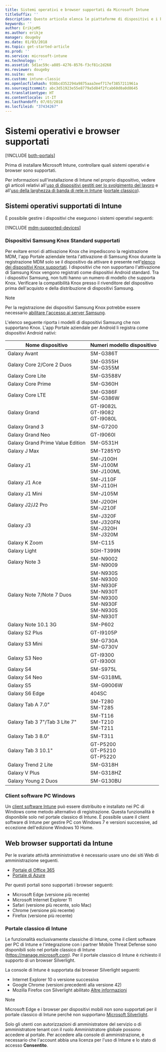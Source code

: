 ```yaml
---
title: Sistemi operativi e browser supportati da Microsoft Intune
titleSuffix: ''
description: Questo articolo elenca le piattaforme di dispositivi e i browser supportati per la gestione dei dispositivi in Intune.
keywords: ''
author: ErikjeMS
ms.author: erikje
manager: dougeby
ms.date: 01/03/2018
ms.topic: get-started-article
ms.prod: ''
ms.service: microsoft-intune
ms.technology: ''
ms.assetid: 5d1ac59c-a885-4276-8576-f3cf81c2d268
ms.reviewer: dougeby
ms.suite: ems
ms.custom: intune-classic
ms.openlocfilehash: 938bcd352294a9875aaa3eef717ef3857211961a
ms.sourcegitcommit: abc3d51923e55e8779a5d84f2fcab60d0a0d8645
ms.translationtype: HT
ms.contentlocale: it-IT
ms.lasthandoff: 07/03/2018
ms.locfileid: "37434267"
---
```

# <a name="supported-operating-systems-and-browsers"></a>Sistemi operativi e browser supportati

[!INCLUDE [both-portals](./includes/note-for-both-portals.md)]

Prima di installare Microsoft Intune, controllare quali sistemi operativi e browser sono supportati.

Per informazioni sull'installazione di Intune nel proprio dispositivo, vedere gli articoli relativi all'[uso di dispositivi gestiti per lo svolgimento del lavoro](/intune-user-help/company-portal-frequently-asked-questions) e all'[uso della larghezza di banda di rete in Intune](network-bandwidth-use.md) ([portale classico](/intune-classic/get-started/network-bandwidth-use)).

## <a name="intune-supported-operating-systems"></a>Sistemi operativi supportati di Intune

È possibile gestire i dispositivi che eseguono i sistemi operativi seguenti:

[!INCLUDE [mdm-supported-devices](./includes/mdm-supported-devices.md)]

### <a name="supported-samsung-knox-standard-devices"></a>Dispositivi Samsung Knox Standard supportati

Per evitare errori di attivazione Knox che impediscono la registrazione MDM, l'app Portale aziendale tenta l'attivazione di Samsung Knox durante la registrazione MDM solo se il dispositivo da attivare è presente nell'[elenco dei dispositivi Knox supportati](https://www.samsungknox.com/knox-supported-devices/knox-workspace). I dispositivi che non supportano l'attivazione di Samsung Knox vengono registrati come dispositivi Android standard. Tra i dispositivi Samsung, non tutti hanno un numero di modello che supporta Knox. Verificare la compatibilità Knox presso il rivenditore del dispositivo prima dell'acquisto e della distribuzione di dispositivi Samsung.

> [!NOTE]
> Per la registrazione dei dispositivi Samsung Knox potrebbe essere necessario [abilitare l'accesso ai server Samsung](https://support.samsungknox.com/hc/articles/115013833108-Our-corporate-devices-are-behind-a-firewall-How-do-I-enable-Knox-Workspace-devices-to-contact-Samsung-servers). 

L'elenco seguente riporta i modelli di dispositivi Samsung che non supportano Knox. L'app Portale aziendale per Android li registra come dispositivi Android nativi:

| **Nome dispositivo** | **Numeri modello dispositivo** |
| --- | --- |
| Galaxy Avant | SM-G386T |
| Galaxy Core 2/Core 2 Duos | SM-G355H<br>SM-G355M |
| Galaxy Core Lite | SM-G3588V |
| Galaxy Core Prime | SM-G360H |
| Galaxy Core LTE | SM-G386F<br>SM-G386W |
| Galaxy Grand | GT-I9082L<br>GT-I9082<br>GT-I9080L |
| Galaxy Grand 3 | SM-G7200 |
| Galaxy Grand Neo | GT-I9060I |
| Galaxy Grand Prime Value Edition | SM-G531H |
| Galaxy J Max | SM-T285YD |
| Galaxy J1 | SM-J100H<br>SM-J100M<br>SM-J100ML |
| Galaxy J1 Ace | SM-J110F<br>SM-J110H |
| Galaxy J1 Mini | SM-J105M |
| Galaxy J2/J2 Pro | SM-J200H<br>SM-J210F |
| Galaxy J3 | SM-J320F<br>SM-J320FN<br>SM-J320H<br>SM-J320M |
| Galaxy K Zoom | SM-C115 |
| Galaxy Light | SGH-T399N |
| Galaxy Note 3 | SM-N9002<br>SM-N9009 |
| Galaxy Note 7/Note 7 Duos | SM-N930S<br>SM-N9300<br>SM-N930F<br>SM-N930T<br>SM-N9300<br>SM-N930F<br>SM-N930S<br>SM-N930T |
| Galaxy Note 10.1 3G | SM-P602 |
| Galaxy S2 Plus | GT-I9105P |
| Galaxy S3 Mini | SM-G730A<br>SM-G730V |
| Galaxy S3 Neo | GT-I9300<br>GT-I9300I |
| Galaxy S4 | SM-S975L |
| Galaxy S4 Neo | SM-G318ML |
| Galaxy S5 | SM-G9006W |
| Galaxy S6 Edge | 404SC |
| Galaxy Tab A 7.0&quot; | SM-T280<br>SM-T285 |
| Galaxy Tab 3 7&quot;/Tab 3 Lite 7&quot; | SM-T116<br>SM-T210<br>SM-T211 |
| Galaxy Tab 3 8.0&quot; | SM-T311 |
| Galaxy Tab 3 10.1&quot; | GT-P5200<br>GT-P5210<br>GT-P5220 |
| Galaxy Trend 2 Lite | SM-G318H |
| Galaxy V Plus | SM-G318HZ |
| Galaxy Young 2 Duos | SM-G130BU |


### <a name="windows-pc-software-client"></a>Client software PC Windows

Un [client software Intune](/intune-classic/deploy-use/manage-windows-pcs-with-microsoft-intune) può essere distribuito e installato nei PC di Windows come metodo alternativo di registrazione. Questa funzionalità è disponibile solo nel portale classico di Intune. È possibile usare il client software di Intune per gestire PC con Windows 7 e versioni successive, ad eccezione dell'edizione Windows 10 Home.

<!--  ### Exchange ActiveSync management

You can manage [Exchange ActiveSync devices](/intune-classic/deploy-use/mobile-device-management-with-exchange-activesync-and-microsoft-intune) from the Intune console. This option provides a limited set of management capabilities when compared to the other methods. See [Capabilities of built-in Mobile Device Management in Office 365](https://support.office.com/article/Capabilities-of-built-in-Mobile-Device-Management-for-Office-365-a1da44e5-7475-4992-be91-9ccec25905b0) for a list of supported devices.  -->

## <a name="intune-supported-web-browsers"></a>Web browser supportati da Intune

Per le svariate attività amministrative è necessario usare uno dei siti Web di amministrazione seguenti.

- [Portale di Office 365](http://go.microsoft.com/fwlink/p/?LinkId=698854)
- [Portale di Azure](https://portal.azure.com/)

Per questi portali sono supportati i browser seguenti:
- Microsoft Edge (versione più recente)
- Microsoft Internet Explorer 11
- Safari (versione più recente, solo Mac)
- Chrome (versione più recente)
- Firefox (versione più recente)




### <a name="intune-classic-portal"></a>Portale classico di Intune

Le funzionalità esclusivamente classiche di Intune, come il client software per PC di Intune e l'integrazione con i partner Mobile Threat Defense sono disponibili solo nel portale classico di Intune (https://manage.microsoft.com). Per il portale classico di Intune è richiesto il supporto di un browser Silverlight.

La console di Intune è supportata dai browser Silverlight seguenti:
- Internet Explorer 10 o versione successiva
- Google Chrome (versioni precedenti alla versione 42)
- Mozilla Firefox con Silverlight abilitato [Altre informazioni](https://go.microsoft.com/fwlink/?linkid=836872)

> [!Note]
> Microsoft Edge e i browser per dispositivi mobili non sono supportati per il portale classico di Intune perché non supportano [Microsoft Silverlight](https://msdn.microsoft.com/library/cc838158(v=vs.95).aspx).

Solo gli utenti con autorizzazioni di amministratore del servizio o di amministratore tenant con il ruolo Amministratore globale possono accedere al portale. Per accedere alla console di amministrazione, è necessario che l'account abbia una licenza per l'uso di Intune e lo stato di accesso **Consentito**.
